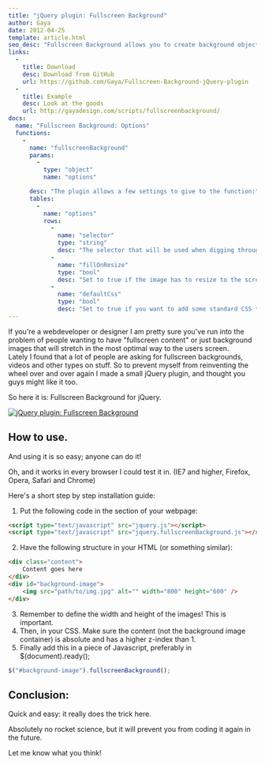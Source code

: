 ```yaml
---
title: "jQuery plugin: Fullscreen Background"
author: Gaya
date: 2012-04-25
template: article.html
seo_desc: "Fullscreen Background allows you to create background objects easily. Be it images or video: it will scale to the viewport."
links:
  -
    title: Download
    desc: Download from GitHub
    url: https://github.com/Gaya/Fullscreen-Background-jQuery-plugin
  -
    title: Example
    desc: Look at the goods
    url: http://gayadesign.com/scripts/fullscreenbackground/
docs:
  name: "Fullscreen Background: Options"
  functions:
    -
      name: "fullscreenBackground"
      params:
        -
          type: "object"
          name: "options"

      desc: "The plugin allows a few settings to give to the function:"
      tables:
        -
          name: "options"
          rows:
            -
              name: "selector"
              type: "string"
              desc: "The selector that will be used when digging through the element you’re calling the function on. Default: \"img\""
            -
              name: "fillOnResize"
              type: "bool"
              desc: "Set to true if the image has to resize to the screen if the screensize changes. I think most will leave this set to true. Default: true"
            -
              name: "defaultCss"
              type: "bool"
              desc: "Set to true if you want to add some standard CSS to the elements. If you are experiencing problems you can set this to false and do the CSS in your own stylesheet. Default: true"
---
```

If you're a webdeveloper or designer I am pretty sure you've run into the problem of people wanting to have "fullscreen content" or just background images that will stretch in the most optimal way to the users screen.  
 Lately I found that a lot of people are asking for fullscreen backgrounds, videos and other types on stuff. So to prevent myself from reinventing the wheel over and over again I made a small jQuery plugin, and thought you guys might like it too.

So here it is: Fullscreen Background for jQuery.

[![jQuery plugin: Fullscreen Background](/articles/jquery-plugin-fullscreen-background/fullscreengdpost.jpg "jQuery plugin: Fullscreen Background")](http://www.gayadesign.com/diy/jquery-plugin-fullscreen-background/)

<span class="more"></span>

How to use.
-----------

And using it is so easy; anyone can do it!

Oh, and it works in every browser I could test it in. (IE7 and higher, Firefox, Opera, Safari and Chrome)

Here's a short step by step installation guide:

1. Put the following code in the  section of your webpage: 
```html
<script type="text/javascript" src="jquery.js"></script>
<script type="text/javascript" src="jquery.fullscreenBackground.js"></script>
```

2. Have the following structure in your HTML (or something similar): 
```html
<div class="content">
    Content goes here
</div>
<div id="background-image">
    <img src="path/to/img.jpg" alt="" width="800" height="600" />
</div>
```

3. Remember to define the width and height of the images! This is important.
4. Then, in your CSS. Make sure the content (not the background image container) is absolute and has a higher z-index than 1.
5. Finally add this in a piece of Javascript, preferably in <span class="code"><span class="code">$(document).ready();  
</span></span>  
 
```javascript
$("#background-image").fullscreenBackground();
```

Conclusion:
-----------

Quick and easy: it really does the trick here.

Absolutely no rocket science, but it will prevent you from coding it again in the future.

Let me know what you think!